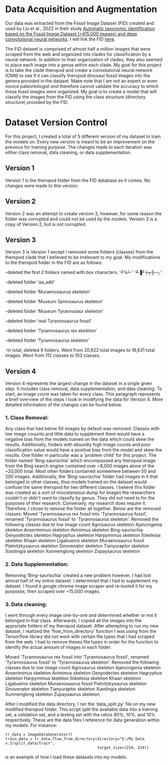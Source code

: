 # Data Acquisition and Augmentation
Our data was extracted from the Fossil Image Dataset (FID) created and used by Liu et al., 2022 in their study 
[Automatic taxonomic identification based on the Fossil Image Dataset (>415,000 images) and deep convolutional neural networks](https://www.cambridge.org/core/journals/paleobiology/article/automatic-taxonomic-identification-based-on-the-fossil-image-dataset-415000-images-and-deep-convolutional-neural-networks/4863E2FDE20D6115415EE5FE232B9DCD). I will link the FID [here](https://zenodo.org/record/6333970).

The FID dataset is comprised of almost half a million images that were scraped from the web and organized into clades for classification by a neural network. In addition to their organization of clades, they also seemed to place each image into a genus within each clade. My goal for this project is to take the clade theropod and create a convolutional neural network (CNN) to see if it can classify theropod dinosaur fossil images into the genera provided in the dataset. Make note that I am not an expert or even novice paleontologist and therefore cannot validate the accuracy to which these fossil images were organized. My goal is to create a model that will classify the images from the FID using the class structure (directory structure) provided by the FID. 

# Dataset Version Control
For this project, I created a total of 5 different version of my dataset to train the models on. Every new version is meant to be an improvement on the previous for training purpose. The changes made to each iteration was either class removal, data cleaning, or data supplementation. 

## Version 1
Version 1 is the theropod folder from the FID database as it comes. No changes were made to this version.

## Version 2
Version 2 was an attempt to create version 3, however, for some reason the folder was corrupted and could not be used by the models. Version 3 is a copy of Version 2, but is not corrupted. 

## Version 3
Version 3 is Version 1 except I removed some folders (classes) from the theropod clade that I believed to be irrelevant to my goal. My modifications to the theropod folder in the FID are as follows:

-deleted the first 2 folders named with box characters. '╝¼┴·' '╩▐╜┼╤╟─┐'.  

-deleted folder 'aa_add'  

-deleted folder ‘Muraenosaurus skeleton’  

-deleted folder ‘Museum Spinosaurus skeleton’  

-deleted folder ‘Museum Tyrannosaur skeleton’  

-deleted folder ‘real Tyrannosaurus fossil’  

-deleted folder ‘Tyrannosaurus rex skeleton’  

-deleted folder ‘Tyrannosaurus skeleton’  

-In total, deleted 9 folders. Went from 20,622 total images to 18,631 total images. Went from 112 classes to 103 classes.  

## Version 4
Version 4 represents the largest change in the dataset in a single given step. It includes class removal, data supplementation, and data cleaning. To start, an image count was taken for every class. This paragraph represents a breif overview of the steps I took in modifying the data for Version 4. More detailed information of the changes can be found below. 

### 1. Class Removal:
   Any class that had below 50 images by default was removed. Classes with low image couunts and little data to supplement them would have a negative bias from the models trained on the data which could skew the results. Additionally, folders with absurdly high image counts and poor classification value would have a positive bias from the model and skew the results. One folder in particular was a 'problem child' for this project. The folder named 'Bing-saurischia' which encompassed any theropod image from the Bing search engine contained over ~8,000 images alone of the ~20,000 total. Most other folders contained somewhere between 50 and 200 images. Additionally, the 'Bing-saurischia' folder had images in it that belonged in other classes, thus models trained on the dataset would confuse the same theropod for two different classes. I believe this folder was created as a sort of miscelaneous dump for images the researchers couldn't or didn't want to classify by genus. They did not need to for the purposes of their research. Conversely, my research does require it. Therefore, I chose to remove the folder all together.
   Below are the removed classes:
      Moved 'Tyrannosaurus rex fossil into 'Tyrannosaurus fossil', renamed 'Tyrannosaurus fossil' to 'Tyrannosaurus skeleton'.
      Removed the following classes due to low image count
      Agrosaurus skeleton
      Ajancingenia skeleton
      Anserimimus skeleton
      Avimimus skeleton
      Bing-saurischia
      Genyodectes skeleton
      Hagryphus skeleton
      Harpymimus skeleton
      Ilokelesia skeleton
      Khaan skeleton
      Ligabueino skeleton
      Muraenosaurus fossil
      Piatnitzkysaurus skeleton
      Sinovenator skeleton
      Tianyuraptor skeleton
      Xiaotingia skeleton
      Xunmenglong skeleton
      Zupaysaurus skeleton
   
### 2. Data Supplementation: 
Removing 'Bing-saurischia' created a new problem however, I had lost almost half of my entire dataset. I determined that I had to supplement my dataset. I found a google chrome image scraper and re-tooled it for my purposes, then scraped over ~15,000 images.
   
### 3. Data cleaning: 
I went through every image one-by-one and determined whether or not it belonged in that class. Afterwards, I copied all the images into the approriate folders of my theropod dataset. After attempting to run my new dataset, I realized the 'flow_from_directory' function I was using from the Tensorflow library did not work with certain file types that I had scraped from the web. I had to remove theses file types in order for the function to identify the actual amount of images in each folder. 

Moved 'Tyrannosaurus rex fossil into 'Tyrannosaurus fossil', renamed 'Tyrannosaurus fossil' to 'Tyrannosaurus skeleton'.
Removed the following classes due to low image count
Agrosaurus skeleton
Ajancingenia skeleton
Anserimimus skeleton
Avimimus skeleton
Genyodectes skeleton
Hagryphus skeleton
Harpymimus skeleton
Ilokelesia skeleton
Khaan skeleton
Ligabueino skeleton
Muraenosaurus fossil
Piatnitzkysaurus skeleton
Sinovenator skeleton
Tianyuraptor skeleton
Xiaotingia skeleton
Xunmenglong skeleton
Zupaysaurus skeleton


After I modified the data directory, I ran the 'data_split.py' file on my new modified theropod folder. This script split the available data into a training set, a validation set, and a testing set with the ratios 80%, 10%, and 10% respectively. These are the data files I reference for data generation within my models. For instance:

    tr_data = ImageDataGenerator()
    train_data = tr_data.flow_from_directory(directory="E:/My Data v.3/split_data/train",
                                             target_size=(224, 224))
                                                                 
is an example of how I load these datasets into my models.
